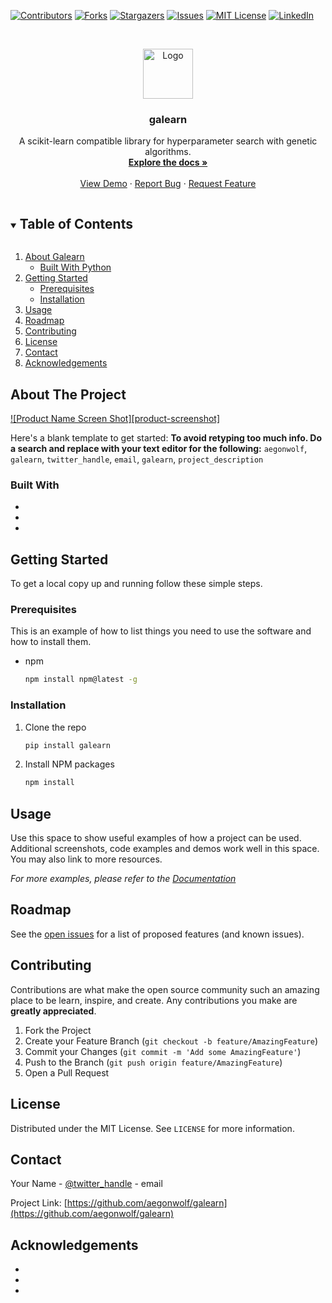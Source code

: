 <!--
*** Thanks for checking out the Best-README-Template. If you have a suggestion
*** that would make this better, please fork the repo and create a pull request
*** or simply open an issue with the tag "enhancement".
*** Thanks again! Now go create something AMAZING! :D
***
***
***
*** To avoid retyping too much info. Do a search and replace for the following:
*** aegonwolf, galearn, twitter_handle, email, galearn, project_description
-->



<!-- PROJECT SHIELDS -->
<!--
*** I'm using markdown "reference style" links for readability.
*** Reference links are enclosed in brackets [ ] instead of parentheses ( ).
*** See the bottom of this document for the declaration of the reference variables
*** for contributors-url, forks-url, etc. This is an optional, concise syntax you may use.
*** https://www.markdownguide.org/basic-syntax/#reference-style-links
-->
[![Contributors][contributors-shield]][contributors-url]
[![Forks][forks-shield]][forks-url]
[![Stargazers][stars-shield]][stars-url]
[![Issues][issues-shield]][issues-url]
[![MIT License][license-shield]][license-url]
[![LinkedIn][linkedin-shield]][linkedin-url]



<!-- PROJECT LOGO -->
<br />
<p align="center">
  <a href="https://github.com/aegonwolf/galearn">
    <img src="images/logo.png" alt="Logo" width="80" height="80">
  </a>

  <h3 align="center">galearn</h3>

  <p align="center">
    A scikit-learn compatible library for hyperparameter search with genetic algorithms.
    <br />
    <a href="https://github.com/aegonwolf/galearn"><strong>Explore the docs »</strong></a>
    <br />
    <br />
    <a href="https://github.com/aegonwolf/galearn">View Demo</a>
    ·
    <a href="https://github.com/aegonwolf/galearn">Report Bug</a>
    ·
    <a href="https://github.com/aegonwolf/galearn">Request Feature</a>
  </p>
</p>



<!-- TABLE OF CONTENTS -->
<details open="open">
  <summary><h2 style="display: inline-block">Table of Contents</h2></summary>
  <ol>
    <li>
      <a href="#about-the-project">About Galearn</a>
      <ul>
        <li><a href="#built-with">Built With Python</a></li>
      </ul>
    </li>
    <li>
      <a href="#getting-started">Getting Started</a>
      <ul>
        <li><a href="#prerequisites">Prerequisites</a></li>
        <li><a href="#installation">Installation</a></li>
      </ul>
    </li>
    <li><a href="#usage">Usage</a></li>
    <li><a href="#roadmap">Roadmap</a></li>
    <li><a href="#contributing">Contributing</a></li>
    <li><a href="#license">License</a></li>
    <li><a href="#contact">Contact</a></li>
    <li><a href="#acknowledgements">Acknowledgements</a></li>
  </ol>
</details>



<!-- ABOUT THE PROJECT -->
## About The Project

[![Product Name Screen Shot][product-screenshot]](https://example.com)

Here's a blank template to get started:
**To avoid retyping too much info. Do a search and replace with your text editor for the following:**
`aegonwolf`, `galearn`, `twitter_handle`, `email`, `galearn`, `project_description`


### Built With

* []()
* []()
* []()



<!-- GETTING STARTED -->
## Getting Started

To get a local copy up and running follow these simple steps.

### Prerequisites

This is an example of how to list things you need to use the software and how to install them.
* npm
  ```sh
  npm install npm@latest -g
  ```

### Installation

1. Clone the repo
   ```sh
   pip install galearn
   ```
2. Install NPM packages
   ```sh
   npm install
   ```



<!-- USAGE EXAMPLES -->
## Usage

Use this space to show useful examples of how a project can be used. Additional screenshots, code examples and demos work well in this space. You may also link to more resources.

_For more examples, please refer to the [Documentation](https://example.com)_



<!-- ROADMAP -->
## Roadmap

See the [open issues](https://github.com/aegonwolf/galearn/issues) for a list of proposed features (and known issues).



<!-- CONTRIBUTING -->
## Contributing

Contributions are what make the open source community such an amazing place to be learn, inspire, and create. Any contributions you make are **greatly appreciated**.

1. Fork the Project
2. Create your Feature Branch (`git checkout -b feature/AmazingFeature`)
3. Commit your Changes (`git commit -m 'Add some AmazingFeature'`)
4. Push to the Branch (`git push origin feature/AmazingFeature`)
5. Open a Pull Request



<!-- LICENSE -->
## License

Distributed under the MIT License. See `LICENSE` for more information.



<!-- CONTACT -->
## Contact

Your Name - [@twitter_handle](https://twitter.com/twitter_handle) - email

Project Link: [https://github.com/aegonwolf/galearn](https://github.com/aegonwolf/galearn)



<!-- ACKNOWLEDGEMENTS -->
## Acknowledgements

* []()
* []()
* []()





<!-- MARKDOWN LINKS & IMAGES -->
<!-- https://www.markdownguide.org/basic-syntax/#reference-style-links -->
[contributors-shield]: https://img.shields.io/github/contributors/aegonwolf/repo.svg?style=for-the-badge
[contributors-url]: https://github.com/aegonwolf/repo/graphs/contributors
[forks-shield]: https://img.shields.io/github/forks/aegonwolf/repo.svg?style=for-the-badge
[forks-url]: https://github.com/aegonwolf/repo/network/members
[stars-shield]: https://img.shields.io/github/stars/aegonwolf/repo.svg?style=for-the-badge
[stars-url]: https://github.com/aegonwolf/repo/stargazers
[issues-shield]: https://img.shields.io/github/issues/aegonwolf/repo.svg?style=for-the-badge
[issues-url]: https://github.com/aegonwolf/repo/issues
[license-shield]: https://img.shields.io/github/license/aegonwolf/repo.svg?style=for-the-badge
[license-url]: https://github.com/aegonwolf/repo/blob/master/LICENSE.txt
[linkedin-shield]: https://img.shields.io/badge/-LinkedIn-black.svg?style=for-the-badge&logo=linkedin&colorB=555
[linkedin-url]: https://linkedin.com/in/aegonwolf
